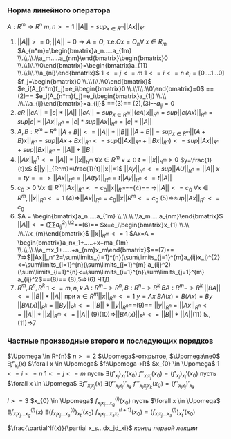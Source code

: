 ### Норма линейного оператора

$A:R^{m}\rightarrow R^n$
$m,n>=1$ 
$||A||=sup_{x \in R^m}||Ax||_{R^n}$
1. $||A||>=0;||A||=0 \rightarrow A=O$, т.е.$Ox=O_n\forall$ $x \in R_m$
	$A_{n*m}=\begin{bmatrix}a_n.....a_{1m} \\.\\.\\.\\a_m.....a_{nm}\end{bmatrix}\begin{bmatrix}0 \\.\\1\\.\\0\end{bmatrix}=\begin{bmatrix}a_{11} \\.\\1\\.\\a_{ni}\end{bmatrix}$
$1<=j<=m$ $1<=i<=n$ 
$e_i=[0....1...0]$
$f_j=\begin{bmatrix}0 \\.\\1\\.\\0\end{bmatrix}$
$e_i(A_{n*m}f_j)=e_i\begin{bmatrix}0 \\.\\1\\.\\0\end{bmatrix}=0$ ==(2)==
$e_i(A_{n*m}f_j)=e_i\begin{bmatrix}a_{1j} \\.\\ .\\.\\a_{ij}\end{bmatrix}=a_{ij}$ ==(3)==
(2),(3)--$a_{ij}=0$
2. $cR$  $||cA||=|c|*||A||$
$||cA||= sup_{x\in R^m}||(cA)x||_{R^n}=sup||c(Ax)||_{R^n}=sup|c|*||Ax||_{R^n}=|c|*sup||Ax||_{R^{n}}=|c|*||A||$
3. $A,B:R^m-R^n$
$||A+B||<=||A||+||B||$
$||A+B||=sup_{x \in R^m}||(A+B)x||_{R^n}=sup||Ax+Bx||_{R^n}<=sup(||Ax||_{R^n}+||Bx||_{R^n})<=sup||Ax||_{R^n}+sup||Bx||_{R^n}=||A||+||B||$
4. $||Ax||_R^{n}<=||A||*||x||_{R^{m}}$   $\forall x \in R^m$
$x\ne0$  $t=||x||_{R^m}>0$
$y=\frac{1}{t}x$   $||y||_{R^m}=\frac{1}{t}||x||=1$
$||Ay||_{R^n}<=sup||AU||_{R^n}=||A||$
$x=ty==>||Ax||_{R^n}=||A(ty)||_{R^n}=t||Ay||_{R^n}<=t||A||$
5. $c_0>0$
$\forall x \in R^m ||Ax||_{R^n}<=c_0||x||_{R^m}$==(4)==
=>$||A||<=c_0$
$\forall x \in R^m, ||x||_{R^n}<=1$
(4)=>$||Ax||_{R^n}=c_0||x||{R^m}<=c_0$
(5)=>$sup||Ax||_{R^n}<=c_0$
6. $A = \begin{bmatrix}a_n.....a_{1m} \\.\\.\\.\\a_m.....a_{nm}\end{bmatrix}$
$||A||<=(\sum\sum a_{ij}^2)^{1/2}$==(6)==
$x=e_i\begin{bmatrix}x_{1} \\.\\ .\\.\\x_{m}\end{bmatrix}$        $||x||_{R^m}<=1$
$Ax=A = \begin{bmatrix}a_nx_1+.....+x+ma_{1m} \\.\\.\\.\\a_mx_1+.....+a_{nm}x_m\end{bmatrix}$==(7)==
7=>$||Ax||_n^2=\sum\limits_{i=1}^{n}(\sum\limits_{j=1}^{m}a_{ij}x_j)^{2}<=\sum\limits_{i=1}^{n}(\sum\limits_{j=1}^{m} a_{ij}^2)(\sum\limits_{i=1}^{n}<=\sum\limits_{i=1}^{n}\sum\limits_{j=1}^{m} a_{ij}^2$==(8)==
(8),5=>(6) ЧТД 
7. $R^{m}, R^{n},R^{k}$
$1<=m,n,k$
$A:R^m->R^{n},B:R^n->R^k$
$BA:R^m->R^k$
$||BA||<=||B||*||A||$ при $x \in R^{m} ||x||_{R^m}<=1$
$y=Ax$
$BA(x)=B(Ax)=By$
$||BA(x)||_{R^k}=||By||_{R^k}<=||B||*||y||_{R^n}$==(9)==
$||y||_{R^n}=||Ax||_{R^n}<=||A||*||x||_{R^m}<=||A||$
(9)(10)=>$||BA(x)||_{R^k}<=||B||*||A||$(11)
5.,(11)=>7
### Частные производные второго и последующих порядков

$\Upomega \in R^{n}$   ${n>=2}$
$\Upomega$-открытое, $\Upomega\ne0$  $\exists f'_{x_{i}}(x)$ $\forall x \in \Upomega$
$f:\Upomega->R$             $x_{0} \in \Upomega$
$1<=i<=n$
$1<=j<=m$
пусть $\exists(f'_{x_{i}})_{x_{i}}'(x_0)$
$f''_{x_ix_j}(x_0)=(f'_{x_{i}})_{x_{i}}'(x_0)$
пусть $\forall x \in \Upomega$ $\exists f''_{x_ix_j}(x)$
$\exists(f''_{x_ix_j})'_{x_k}$
$f'''_{x_ix_jx_k}(x_0)=(f''_{x_ix_j})'_{x_k}$

$l>=3$
$x_{0} \in \Upomega$    $f^{(l)}_{x_ix_j...x_g}(x_0)$
пусть $\forall x \in \Upomega$ $\exists f^{(l)}_{x_ix_j...x_g}(x)$
$\exists (f^{(l)}_{x_ix_j...x_s})_{x_{t}}'(x_0)$
$f^{(l+1)}_{x_ix_j...x_sx_t}(x_0)=(f^{(l)}_{x_ix_j...x_s})_{x_{t}}'(x_0)$

$\frac{\partial^lf(x)}{\partial x_s...dx_jd_xi}$
*конец первой лекции*




